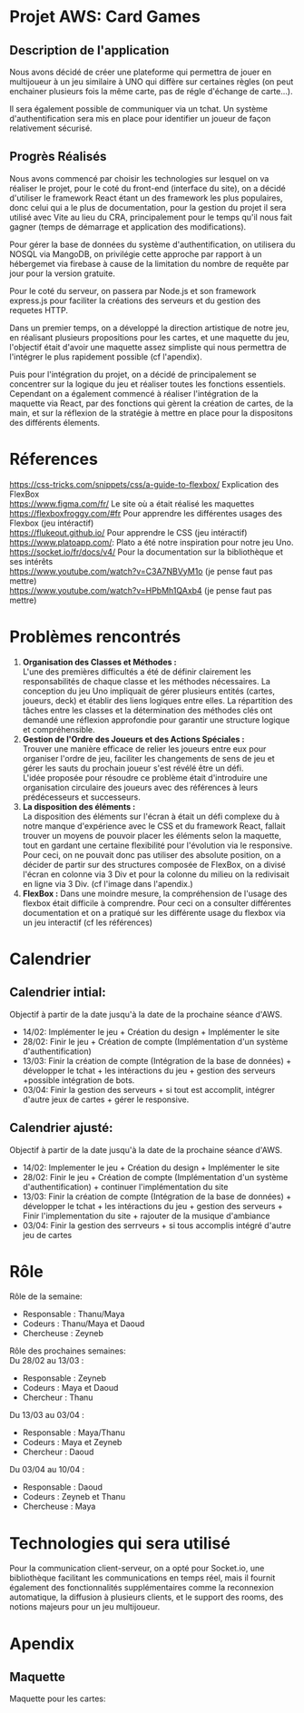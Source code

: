 # Projet AWS: Card Games

## Description de l'application

Nous avons décidé de créer une plateforme qui permettra de jouer en multijoueur à un jeu similaire à UNO qui diffère sur certaines règles (on peut enchainer plusieurs fois la même carte, pas de régle d'échange de carte...).  

Il sera également possible de communiquer via un tchat. Un système d'authentification sera mis en place pour identifier un joueur de façon relativement sécurisé.

## Progrès Réalisés 
  Nous avons commencé par choisir les technologies sur lesquel on va réaliser le projet, pour le coté du front-end (interface du site), on a décidé d'utiliser le framework React étant un des framework les plus populaires, donc celui qui a le plus de documentation, pour la gestion du projet il sera utilisé avec Vite au lieu du CRA, principalement pour le temps qu'il nous fait gagner (temps de démarrage et application des modifications).  

  Pour gérer la base de données du système d'authentification, on utilisera du NOSQL via MangoDB, on privilégie cette approche par rapport à un hébergemet via firebase à cause de la limitation du nombre de requête par jour pour la version gratuite.

  Pour le coté du serveur, on passera par Node.js et son framework express.js pour faciliter la créations des serveurs et du gestion des requetes HTTP.
  
  Dans un premier temps,  on a développé la direction artistique de notre jeu, en réalisant plusieurs propositions pour les cartes, et une maquette du jeu, l'objectif était d'avoir une maquette assez simpliste qui nous permettra de l'intégrer le plus rapidement possible (cf l'apendix).

  Puis pour l'intégration du projet, on a décidé de principalement se concentrer sur la logique du jeu et réaliser toutes les fonctions essentiels. Cependant on a également commencé à réaliser l'intégration de la maquette via React, par des fonctions qui gèrent la création de cartes, de la main, et sur la réflexion de la stratégie à mettre en place pour la dispositons des différents élements.

# Réferences

https://css-tricks.com/snippets/css/a-guide-to-flexbox/ Explication des FlexBox  
https://www.figma.com/fr/ Le site où a était réalisé les maquettes  
https://flexboxfroggy.com/#fr Pour apprendre les différentes usages des Flexbox (jeu intéractif)  
https://flukeout.github.io/ Pour apprendre le CSS (jeu intéractif)  
https://www.platoapp.com/: Plato a été notre inspiration pour notre jeu Uno.  
https://socket.io/fr/docs/v4/ Pour la documentation sur la bibliothèque et ses intérêts  
https://www.youtube.com/watch?v=C3A7NBVyM1o (je pense faut pas mettre)  
https://www.youtube.com/watch?v=HPbMh1QAxb4 (je pense faut pas mettre)  


# Problèmes rencontrés
1. __Organisation des Classes et Méthodes :__  
L'une des premières difficultés a été de définir clairement les responsabilités de chaque classe et les méthodes nécessaires. La conception du jeu Uno impliquait de gérer plusieurs entités (cartes, joueurs, deck) et établir des liens logiques entre elles. La répartition des tâches entre les classes et la détermination des méthodes clés ont demandé une réflexion approfondie pour garantir une structure logique et compréhensible.
2. __Gestion de l'Ordre des Joueurs et des Actions Spéciales :__  
Trouver une manière efficace de relier les joueurs entre eux pour organiser l'ordre de jeu, faciliter les changements de sens de jeu et gérer les sauts du prochain joueur s'est révélé être un défi.  
L'idée proposée pour résoudre ce problème était d'introduire une organisation circulaire des joueurs avec des références à leurs prédécesseurs et successeurs.
3. __La disposition des éléments :__  
La disposition des éléments sur l'écran à était un défi complexe du à notre manque d'expérience avec le CSS et du framework React, fallait trouver un moyens de pouvoir placer les éléments selon la maquette, tout en gardant une certaine flexibilité pour l'évolution via le responsive. Pour ceci, on ne pouvait donc pas utiliser des absolute position, on a décider de partir sur des structures composée de FlexBox, on a divisé l'écran en colonne via 3 Div et pour la colonne du milieu on la redivisait en ligne via 3 Div. (cf l'image dans l'apendix.)
4. __FlexBox :__
   Dans une moindre mesure, la compréhension de l'usage des flexbox était difficile à comprendre. Pour ceci on a consulter différentes documentation et on a pratiqué sur les différente usage du flexbox via un jeu interactif (cf les références)

# Calendrier

## Calendrier intial:
Objectif à partir de la date jusqu'à la date de la prochaine séance d'AWS.
- 14/02: Implémenter le jeu + Création du design + Implémenter le site
- 28/02: Finir le jeu + Création de compte (Implémentation d'un système d'authentification)
- 13/03: Finir la création de compte (Intégration de la base de données) + développer le tchat + les intéractions du jeu + gestion des serveurs +possible intégration de bots.
- 03/04: Finir la gestion des serveurs + si tout est accomplit, intégrer d'autre jeux de cartes + gérer le responsive.

## Calendrier ajusté:
Objectif à partir de la date jusqu'à la date de la prochaine séance d'AWS.
- 14/02: Implementer le jeu + Création du design + Implémenter le site
- 28/02: Finir le jeu + Création de compte (Implémentation d'un système d'authentification) + continuer l'implémentation du site
- 13/03: Finir la création de compte (Intégration de la base de données) + développer le tchat + les intéractions du jeu + gestion des serveurs + Finir l'implementation du site + rajouter de la musique d'ambiance
- 03/04: Finir la gestion des serrveurs + si tous accomplis intégré d'autre jeu de cartes

# Rôle

Rôle de la semaine:  
- Responsable : Thanu/Maya
- Codeurs : Thanu/Maya et Daoud
- Chercheuse : Zeyneb

Rôle des prochaines semaines:  
Du 28/02 au 13/03 :  
- Responsable : Zeyneb
- Codeurs : Maya et Daoud
- Chercheur : Thanu

Du 13/03 au 03/04 :  
- Responsable : Maya/Thanu
- Codeurs :  Maya et Zeyneb
- Chercheur : Daoud

Du 03/04 au 10/04 :  
- Responsable : Daoud
- Codeurs : Zeyneb et Thanu
- Chercheuse : Maya


# Technologies qui sera utilisé

  Pour la communication client-serveur, on a opté pour Socket.io, une bibliothèque facilitant les communications en temps réel, mais il fournit également des fonctionnalités supplémentaires comme la reconnexion automatique, la diffusion à plusieurs clients, et le support des rooms, des notions majeurs pour un jeu multijoueur.

# Apendix
## Maquette
Maquette pour les cartes:
